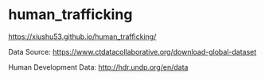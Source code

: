 # human_trafficking
https://xiushu53.github.io/human_trafficking/

Data Source: https://www.ctdatacollaborative.org/download-global-dataset

Human Development Data: http://hdr.undp.org/en/data
